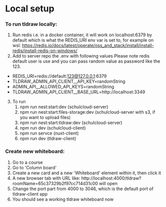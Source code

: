 # Local setup

### To run tldraw locally:

1. Run redis i.e. in a docker container, it will work on localhost:6379 by default which is what the REDIS_URI env var is set to, for example on wsl: https://redis.io/docs/latest/operate/oss_and_stack/install/install-redis/install-redis-on-windows/
2. Add to server repo the .env with following values 
   Please note redis default user is use and you can pass random value as password like the 123.

- REDIS_URI=redis://default:123@127.0.0.1:6379
- TLDRAW_ADMIN_API_CLIENT__API_KEY=randomString
- ADMIN_API__ALLOWED_API_KEYS=randomString
- TLDRAW_ADMIN_API_CLIENT__BASE_URL=http://localhost:3349

3. To run
   1. npm run nest:start:dev (schulcloud-server)
   2. npm run nest:start:files-storage:dev (schulcloud-server with s3, if you want to upload files)
   3. npm run nest:start:tldraw:dev (schulcloud-server)
   4. npm run dev (schulcloud-client)
   5. npm run servce (nuxt-client)
   6. npm run dev (tldraw-client)

### Create new whiteboard:

1. Go to a course
2. Go to 'Column board'
3. Create a new card and a new 'Whiteboard' element within it, then click it
4. A new browser tab with URL like: http://localhost:4000/tldraw?roomName=65c37329b2f97cc714d31c00 will open
5. Change the port part from 4000 to 3046, which is the default port of tldraw-client app
6. You should see a working tldraw whiteboard now

